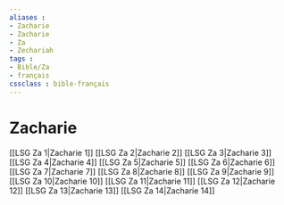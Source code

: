 ```yaml
---
aliases : 
- Zacharie
- Zacharie
- Za
- Zechariah
tags : 
- Bible/Za
- français
cssclass : bible-français
---
```


# Zacharie

[[LSG Za 1|Zacharie 1]]
[[LSG Za 2|Zacharie 2]]
[[LSG Za 3|Zacharie 3]]
[[LSG Za 4|Zacharie 4]]
[[LSG Za 5|Zacharie 5]]
[[LSG Za 6|Zacharie 6]]
[[LSG Za 7|Zacharie 7]]
[[LSG Za 8|Zacharie 8]]
[[LSG Za 9|Zacharie 9]]
[[LSG Za 10|Zacharie 10]]
[[LSG Za 11|Zacharie 11]]
[[LSG Za 12|Zacharie 12]]
[[LSG Za 13|Zacharie 13]]
[[LSG Za 14|Zacharie 14]]

